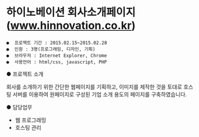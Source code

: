 # 하이노베이션 회사소개페이지 (www.hinnovation.co.kr)

```
●  프로젝트 기간 : 2015.02.15~2015.02.28
●  인원 : 3명(프로그래밍, 디자인, 기획)
●  브라우저 : Internet Explorer, Chrome
●  사용언어 : html/css, javascript, PHP
```

●  프로젝트 소개 

  회사를 소개하기 위한 간단한 웹페이지를 기획하고, 이미지를 제작한 것을 토대로 호스팅 서버를 이용하여 원페이지로 구성된 기업 소개 용도의 페이지를 구축하였습니다.

●  담당업무
  - 웹 프로그래밍
  - 호스팅 관리
